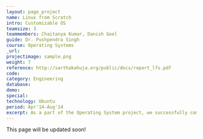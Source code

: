 ```yaml
---
layout: page_project
name: Linux from Scratch
intro: Customizable OS
teamsize: 3
teammembers: Chaitanya Kumar, Danish Goel
guide: Dr. Pushpendra Singh
course: Operating Systems
_url: 
projectimage: sample.png
weight: 7
reference: http://sarthakahuja.org/public/docs/report_lfs.pdf
code: 
category: Engineering
database:
demo:
special:
technology: Ubuntu
period: Apr'14-Aug'14
excerpt: As a part of the Operating System project, we successfully compiled a custom basic Linux Operating System with very basic functionality. We got well acquainted to the structure and build-up of the Linux System.
---
```

This page will be updated soon!